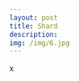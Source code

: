 ```yaml
---
layout: post
title: Shard
description: 
img: /img/6.jpg
---
```


<div class="col three caption">
	<img src="{{ site.baseurl }}/img/3.jpg" alt="" title="example image"/>
</div>
<div class="col three caption">
x
</div>